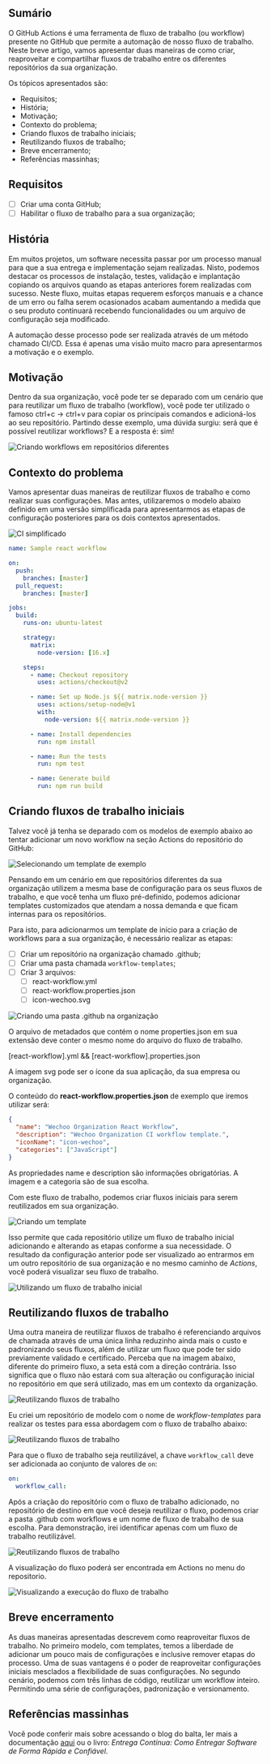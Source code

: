## Sumário

O GitHub Actions é uma ferramenta de fluxo de trabalho (ou workflow) presente no GitHub que permite a automação de nosso fluxo de trabalho. Neste breve artigo, vamos apresentar duas maneiras de como criar, reaproveitar e compartilhar fluxos de trabalho entre os diferentes repositórios da sua organização.

Os tópicos apresentados são:
  - Requisitos;
  - História;
  - Motivação;
  - Contexto do problema;
  - Criando fluxos de trabalho iniciais;
  - Reutilizando fluxos de trabalho;
  - Breve encerramento;
  - Referências massinhas;

## Requisitos

- [ ] Criar uma conta GitHub;
- [ ] Habilitar o fluxo de trabalho para a sua organização;

## História

Em muitos projetos, um software necessita passar por um processo manual para que a sua entrega e implementação sejam realizadas. Nisto, podemos destacar os processos de instalação, testes, validação e implantação copiando os arquivos quando as etapas anteriores forem realizadas com sucesso. Neste fluxo, muitas etapas requerem esforços manuais e a chance de um erro ou falha serem ocasionados acabam aumentando a medida que o seu produto continuará recebendo funcionalidades ou um arquivo de configuração seja modificado.

A automação desse processo pode ser realizada através de um método chamado CI/CD. Essa é apenas uma visão muito macro para apresentarmos a motivação e o exemplo.

## Motivação

Dentro da sua organização, você pode ter se deparado com um cenário que para reutilizar um fluxo de trabalho (workflow), você pode ter utilizado o famoso ctrl+c -> ctrl+v para copiar os principais comandos e adicioná-los ao seu repositório. Partindo desse exemplo, uma dúvida surgiu: será que é possível reutilizar workflows? E a resposta é: sim!

![Criando workflows em repositórios diferentes](images/repositories.png?raw=true)

## Contexto do problema

Vamos apresentar duas maneiras de reutilizar fluxos de trabalho e como realizar suas configurações. Mas antes, utilizaremos o modelo abaixo definido em uma versão simplificada para apresentarmos as etapas de configuração posteriores para os dois contextos apresentados.

![CI simplificado](images/ci-cd.png?raw=true)

```yml
name: Sample react workflow

on:
  push:
    branches: [master]
  pull_request:
    branches: [master]

jobs:
  build:
    runs-on: ubuntu-latest

    strategy:
      matrix:
        node-version: [16.x]

    steps:
      - name: Checkout repository
        uses: actions/checkout@v2

      - name: Set up Node.js ${{ matrix.node-version }}
        uses: actions/setup-node@v1
        with:
          node-version: ${{ matrix.node-version }}

      - name: Install dependencies
        run: npm install

      - name: Run the tests
        run: npm test

      - name: Generate build
        run: npm run build
```

## Criando fluxos de trabalho iniciais

Talvez você já tenha se deparado com os modelos de exemplo abaixo ao tentar adicionar um novo workflow na seção Actions do repositório do GitHub:

![Selecionando um template de exemplo](images/github-actions-samples.png?raw=true)

Pensando em um cenário em que repositórios diferentes da sua organização utilizem a mesma base de configuração para os seus fluxos de trabalho, e que você tenha um fluxo pré-definido, podemos adicionar templates customizados que atendam a nossa demanda e que ficam internas para os repositórios.

Para isto, para adicionarmos um template de início para a criação de workflows para a sua organização, é necessário realizar as etapas:

- [ ] Criar um repositório na organização chamado .github;
- [ ] Criar uma pasta chamada `workflow-templates`;
- [ ] Criar 3 arquivos:
  - [ ] react-workflow.yml
  - [ ] react-workflow.properties.json
  - [ ] icon-wechoo.svg

![Criando uma pasta .github na organização](images/github-template.png?raw=true)

O arquivo de metadados que contém o nome properties.json em sua extensão deve conter o mesmo nome do arquivo do fluxo de trabalho.

[react-workflow].yml && [react-workflow].properties.json

A imagem svg pode ser o ícone da sua aplicação, da sua empresa ou organização.

O conteúdo do **react-workflow.properties.json** de exemplo que iremos utilizar será:

```json
{
  "name": "Wechoo Organization React Workflow",
  "description": "Wechoo Organization CI workflow template.",
  "iconName": "icon-wechoo",
  "categories": ["JavaScript"]
}
```

As propriedades name e description são informações obrigatórias. A imagem e a categoria são de sua escolha.

Com este fluxo de trabalho, podemos criar fluxos iniciais para serem reutilizados em sua organização.

![Criando um template](images/criando-templates.png?raw=true)

Isso permite que cada repositório utilize um fluxo de trabalho inicial adicionando e alterando as etapas conforme a sua necessidade. O resultado da configuração anterior pode ser visualizado ao entrarmos em um outro repositório de sua organização e no mesmo caminho de *Actions*, você poderá visualizar seu fluxo de trabalho.

![Utilizando um fluxo de trabalho inicial](images/workflow-setup.png?raw=true)

## Reutilizando fluxos de trabalho

Uma outra maneira de reutilizar fluxos de trabalho é referenciando arquivos de chamada através de uma única linha reduzinho ainda mais o custo e padronizando seus fluxos, além de utilizar um fluxo que pode ter sido previamente validado e certificado. Perceba que na imagem abaixo, diferente do primeiro fluxo, a seta está com a direção contrária. Isso significa que o fluxo não estará com sua alteração ou configuração inicial no repositório em que será utilizado, mas em um contexto da organização.

![Reutilizando fluxos de trabalho](images/reusing-workflows.png?raw=true)

Eu criei um repositório de modelo com o nome de *workflow-templates* para realizar os testes para essa abordagem com o fluxo de trabalho abaixo:

![Reutilizando fluxos de trabalho](images/reusing-workflows-template.png?raw=true)

Para que o fluxo de trabalho seja reutilizável, a chave `workflow_call` deve ser adicionada ao conjunto de valores de `on`:

```yml
on:
  workflow_call:
```

Após a criação do repositório com o fluxo de trabalho adicionado, no repositório de destino em que você deseja reutilizar o fluxo, podemos criar a pasta .github com workflows e um nome de fluxo de trabalho de sua escolha. Para demonstração, irei identificar apenas com um fluxo de trabalho reutilizável.

![Reutilizando fluxos de trabalho](images/calling-reusable-workflow.png?raw=true)

A visualização do fluxo poderá ser encontrada em Actions no menu do repositorio.

![Visualizando a execução do fluxo de trabalho](images/showing-reusable-workflow.png?raw=true)

## Breve encerramento

As duas maneiras apresentadas descrevem como reaproveitar fluxos de trabalho. No primeiro modelo, com templates, temos a liberdade de adicionar um pouco mais de configurações e inclusive remover etapas do processo. Uma de suas vantagens é o poder de reaproveitar configurações iniciais mesclados a flexibilidade de suas configurações.
No segundo cenário, podemos com três linhas de código, reutilizar um workflow inteiro. Permitindo uma série de configurações, padronização e versionamento.

## Referências massinhas

Você pode conferir mais sobre acessando o blog do balta, ler mais a documentação [aqui](https://docs.github.com/en/actions) ou o livro: *Entrega Contínua: Como Entregar Software de Forma Rápida e Confiável*.
